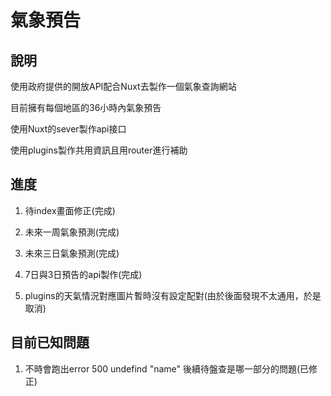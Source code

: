 # 氣象預告

## 說明

使用政府提供的開放API配合Nuxt去製作一個氣象查詢網站

目前擁有每個地區的36小時內氣象預告

使用Nuxt的sever製作api接口

使用plugins製作共用資訊且用router進行補助


## 進度

1. 待index畫面修正(完成)

2. 未來一周氣象預測(完成)

3. 未來三日氣象預測(完成)

4. 7日與3日預告的api製作(完成)

5. plugins的天氣情況對應圖片暫時沒有設定配對(由於後面發現不太通用，於是取消)


## 目前已知問題

1. 不時會跑出error 500 undefind "name" 後續待盤查是哪一部分的問題(已修正)


